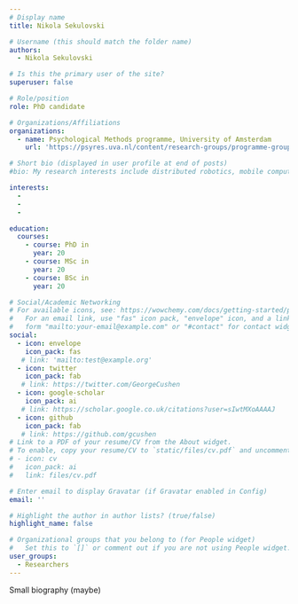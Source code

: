 ```yaml
---
# Display name
title: Nikola Sekulovski

# Username (this should match the folder name)
authors:
  - Nikola Sekulovski

# Is this the primary user of the site?
superuser: false

# Role/position
role: PhD candidate

# Organizations/Affiliations
organizations:
  - name: Psychological Methods programme, University of Amsterdam
    url: 'https://psyres.uva.nl/content/research-groups/programme-group-psychological-methods/programme-group-psychological-methods.html'

# Short bio (displayed in user profile at end of posts)
#bio: My research interests include distributed robotics, mobile computing and programmable matter.

interests:
  - 
  - 
  - 

education:
  courses:
    - course: PhD in 
      year: 20
    - course: MSc in 
      year: 20
    - course: BSc in
      year: 20

# Social/Academic Networking
# For available icons, see: https://wowchemy.com/docs/getting-started/page-builder/#icons
#   For an email link, use "fas" icon pack, "envelope" icon, and a link in the
#   form "mailto:your-email@example.com" or "#contact" for contact widget.
social:
  - icon: envelope
    icon_pack: fas
   # link: 'mailto:test@example.org'
  - icon: twitter
    icon_pack: fab
   # link: https://twitter.com/GeorgeCushen
  - icon: google-scholar
    icon_pack: ai
   # link: https://scholar.google.co.uk/citations?user=sIwtMXoAAAAJ
  - icon: github
    icon_pack: fab
   # link: https://github.com/gcushen
# Link to a PDF of your resume/CV from the About widget.
# To enable, copy your resume/CV to `static/files/cv.pdf` and uncomment the lines below.
# - icon: cv
#   icon_pack: ai
#   link: files/cv.pdf

# Enter email to display Gravatar (if Gravatar enabled in Config)
email: ''

# Highlight the author in author lists? (true/false)
highlight_name: false

# Organizational groups that you belong to (for People widget)
#   Set this to `[]` or comment out if you are not using People widget.
user_groups:
  - Researchers
---
```


Small biography (maybe)
